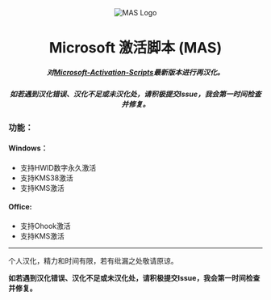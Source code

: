 <div align=center><img src="https://massgrave.dev/img/logo_small.png" alt="MAS Logo"></div>

# <center>Microsoft 激活脚本 (MAS)</center>

##### <center>对[Microsoft-Activation-Scripts](https://github.com/massgravel/Microsoft-Activation-Scripts)最新版本进行再汉化。</center>

##### <center>**如若遇到汉化错误、汉化不足或未汉化处，请积极提交Issue，我会第一时间检查并修复**。</center>

### 功能：

#### Windows：
- 支持HWID数字永久激活
- 支持KMS38激活
- 支持KMS激活

#### Office:
- 支持Ohook激活
- 支持KMS激活

***

个人汉化，精力和时间有限，若有纰漏之处敬请原谅。

**如若遇到汉化错误、汉化不足或未汉化处，请积极提交Issue，我会第一时间检查并修复。**